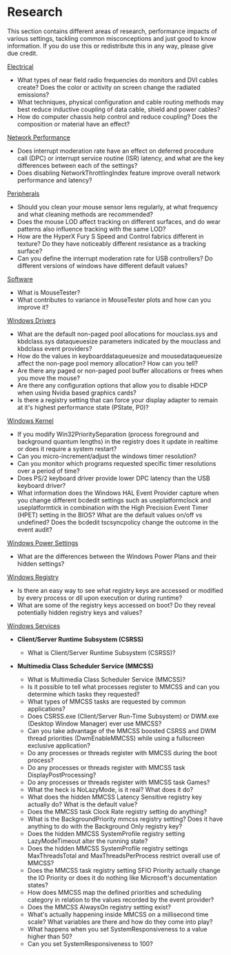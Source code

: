 # Research

This section contains different areas of research, performance impacts of various settings, tackling common misconceptions and just good to know information.
If you do use this or redistribute this in any way, please give due credit.

[Electrical](ELECTRICAL/README.md)
- What types of near field radio frequencies do monitors and DVI cables create? Does the color or activity on screen change the radiated emissions?
- What techniques, physical configuration and cable routing methods may best reduce inductive coupling of data cable, shield and power cables?
- How do computer chassis help control and reduce coupling? Does the composition or material have an effect?

[Network Performance](NETWORK/README.md)
- Does interrupt moderation rate have an effect on deferred procedure call (DPC) or interrupt service routine (ISR) latency, and what are the key differences between each of the settings?
- Does disabling NetworkThrottlingIndex feature improve overall network performance and latency?

[Peripherals](PERIPHERALS/README.md)
- Should you clean your mouse sensor lens regularly, at what frequency and what cleaning methods are recommended?
- Does the mouse LOD affect tracking on different surfaces, and do wear patterns also influence tracking with the same LOD?
- How are the HyperX Fury S Speed and Control fabrics different in texture? Do they have noticeably different resistance as a tracking surface?
- Can you define the interrupt moderation rate for USB controllers? Do different versions of windows have different default values?

[Software](SOFTWARE/README.md)
- What is MouseTester?
- What contributes to variance in MouseTester plots and how can you improve it?

[Windows Drivers](WINDRIVERS/README.md)
- What are the default non-paged pool allocations for mouclass.sys and kbdclass.sys dataqueuesize parameters indicated by the mouclass and kbdclass event providers?
- How do the values in keyboarddataqueuesize and mousedataqueuesize affect the non-page pool memory allocation? How can you tell?
- Are there any paged or non-paged pool buffer allocations or frees when you move the mouse?
- Are there any configuration options that allow you to disable HDCP when using Nvidia based graphics cards?
- Is there a registry setting that can force your display adapter to remain at it's highest performance state (PState, P0)?

[Windows Kernel](WINKERNEL/README.md)
- If you modify Win32PrioritySeparation (process foreground and background quantum lengths) in the registry does it update in realtime or does it require a system restart?
- Can you micro-increment/adjust the windows timer resolution?
- Can you monitor which programs requested specific timer resolutions over a period of time?
- Does PS/2 keyboard driver provide lower DPC latency than the USB keyboard driver?
- What information does the Windows HAL Event Provider capture when you change different bcdedit settings such as useplatformclock and useplatformtick in combination with the High Precision Event Timer (HPET) setting in the BIOS? What are the default values on/off vs undefined? Does the bcdedit tscsyncpolicy change the outcome in the event audit?

[Windows Power Settings](WINPOWER/README.md)
- What are the differences between the Windows Power Plans and their hidden settings?

[Windows Registry](WINREGISTRY/README.md)
- Is there an easy way to see what registry keys are accessed or modified by every process or dll upon execution or during runtime?
- What are some of the registry keys accessed on boot? Do they reveal potentially hidden registry keys and values?

[Windows Services](WINSERVICES/README.md)
* **Client/Server Runtime Subsystem (CSRSS)**
  - What is Client/Server Runtime Subsystem (CSRSS)?

* **Multimedia Class Scheduler Service (MMCSS)**
  - What is Multimedia Class Scheduler Service (MMCSS)?
  - Is it possible to tell what processes register to MMCSS and can you determine which tasks they requested?
  - What types of MMCSS tasks are requested by common applications?
  - Does CSRSS.exe (Client/Server Run-Time Subsystem) or DWM.exe (Desktop Window Manager) ever use MMCSS?
  - Can you take advantage of the MMCSS boosted CSRSS and DWM thread priorities (DwmEnableMMCSS) while using a fullscreen exclusive application?
  - Do any processes or threads register with MMCSS during the boot process?
  - Do any processes or threads register with MMCSS task DisplayPostProcessing?
  - Do any processes or threads register with MMCSS task Games?
  - What the heck is NoLazyMode, is it real? What does it do?
  - What does the hidden MMCSS Latency Sensitive registry key actually do? What is the default value?
  - Does the MMCSS task Clock Rate registry setting do anything? 
  - What is the BackgroundPriority mmcss registry setting? Does it have anything to do with the Background Only registry key?
  - Does the hidden MMCSS SystemProfile registry setting LazyModeTimeout alter the running state?
  - Does the hidden MMCSS SystemProfile registry settings MaxThreadsTotal and MaxThreadsPerProcess restrict overall use of MMCSS?
  - Does the MMCSS task registry setting SFIO Priority actually change the IO Priority or does it do nothing like Microsoft's documentation states?
  - How does MMCSS map the defined priorities and scheduling category in relation to the values recorded by the event provider?
  - Does the MMCSS AlwaysOn registry setting exist?
  - What's actually happening inside MMCSS on a millisecond time scale? What variables are there and how do they come into play?
  - What happens when you set SystemResponsiveness to a value higher than 50?
  - Can you set SystemResponsiveness to 100?
